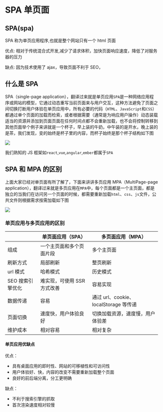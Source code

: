 <!--
 * @Author: lijing
 * @Date: 2023-12-14 22:29:14
 * @LastEditors: lijing
 * @LastEditTime: 2023-12-15 23:16:56
 * @Description: 
-->
# SPA 单页面

## SPA(spa)

SPA 称为单页应用程序,也就是整个网站只有一个 html 页面

优点: 相对于传统混合式开发,减少了请求体积，加快页面响应速度，降低了对服务器的压力

缺点: 因为技术使用了 ajax，导致页面不利于 SEO，

## 什么是 SPA

SPA（single-page application），翻译过来就是单页应用`SPA`是一种网络应用程序或网站的模型，它通过动态重写当前页面来与用户交互，这种方法避免了页面之间切换打断用户体验在单页应用中，所有必要的代码（`HTML`、`JavaScript`和`CSS`）都通过单个页面的加载而检索，或者根据需要（通常是为响应用户操作）动态装载适当的资源并添加到页面页面在任何时间点都不会重新加载，也不会将控制转移到其他页面举个例子来讲就是一个杯子，早上装的牛奶，中午装的是开水，晚上装的是茶，我们发现，变的始终是杯子里的内容，而杯子始终是那个杯子结构如下图

![](http://fanyouf.gitee.io/interview/vue/asset/df14a5a0-3ac6-11eb-85f6-6fac77c0c9b3.png)

我们熟知的 JS 框架如`react`,`vue`,`angular`,`ember`都属于`SPA`

## SPA 和 MPA 的区别

上面大家已经对单页面有所了解了，下面来讲讲多页应用 MPA（MultiPage-page application），翻译过来就是多页应用在`MPA`中，每个页面都是一个主页面，都是独立的当我们在访问另一个页面的时候，都需要重新加载`html`、`css`、`js`文件，公共文件则根据需求按需加载如下图

![](https://static.vue-js.com/eeb13aa0-3ac6-11eb-85f6-6fac77c0c9b3.png)

### 单页应用与多页应用的区别

||单页面应用（SPA）|多页面应用（MPA）|
|---|---|---|
|组成|一个主页面和多个页面片段|多个主页面|
|刷新方式|局部刷新|整页刷新|
|url 模式|哈希模式|历史模式|
|SEO 搜索引擎优化|难实现，可使用 SSR 方式改善|容易实现|
|数据传递|容易|通过 url、cookie、localStorage 等传递|
|页面切换|速度快，用户体验良好|切换加载资源，速度慢，用户体验差|
|维护成本|相对容易|相对复杂|

#### 单页应用优缺点

优点：

+   具有桌面应用的即时性、网站的可移植性和可访问性
+   用户体验好、快，内容的改变不需要重新加载整个页面
+   良好的前后端分离，分工更明确

缺点：

+   不利于搜索引擎的抓取
+   首次渲染速度相对较慢